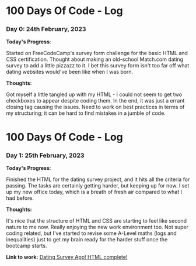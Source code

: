 # 100 Days Of Code - Log

### Day 0: 24th February, 2023

**Today's Progress**: 

Started on FreeCodeCamp's survey form challenge for the basic HTML and CSS certification. Thought about making an old-school Match.com dating survey to add a little pizzazz to it. I bet this survey form isn't too far off what dating websites would've been like when I was born.

**Thoughts:** 

Got myself a little tangled up with my HTML - I could not seem to get two checkboxes to appear despite coding them. In the end, it was just a errant closing tag causing the issues. Need to work on best practices in terms of my structuring; it can be hard to find mistakes in a jumble of code.

# 100 Days Of Code - Log

### Day 1: 25th February, 2023

**Today's Progress**: 

Finished the HTML for the dating survey project, and it hits all the criteria for passing. The tasks are certainly getting harder, but keeping up for now. I set up my new office today, which is a breath of fresh air compared to what I had before.

**Thoughts:** 

It's nice that the structure of HTML and CSS are starting to feel like second nature to me now. Really enjoying the new work environment too. Not super coding related, but I've started to revise some A-Level maths (logs and inequalities) just to get my brain ready for the harder stuff once the bootcamp starts.

**Link to work:** 
[Dating Survey App! HTML complete!](https://github.com/leep1000/Dating_Survey_Form)
